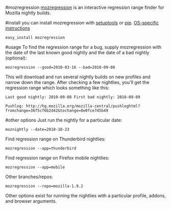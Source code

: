#mozregression
[mozregression](http://mozilla.github.com/mozregression) is an interactive regression range finder for Mozilla nightly builds.

#install
you can install mozregression with [setuptools](http://pypi.python.org/pypi/setuptools) or [pip](http://pypi.python.org/pypi/pip). [OS-specific instructions](http://mozilla.github.com/mozregression/)

	easy_install mozregression

#usage
To find the regression range for a bug, supply mozregression with the date of the last known good nightly and the date of a bad nightly (optional):

	mozregression --good=2010-03-16 --bad=2010-09-08
	
This will download and run several nightly builds on new profiles and narrow down the range. After checking a few nightlies, you'll get the regression range which looks something like this:

	Last good nightly: 2010-09-08 First bad nightly: 2010-09-09

	Pushlog: http://hg.mozilla.org/mozilla-central/pushloghtml?fromchange=36f5cf6b2d42&tochange=8e0fce7d5b49
	
#other options
Just run the nightly for a particular date:

	moznightly --date=2010-10-23

Find regression range on Thunderbird nightlies:

	mozregression --app=thunderbird
	
Find regression range on Firefox mobile nightlies:

	mozregression --app=mobile
	
Other branches/repos:

	mozregression --repo=mozilla-1.9.2
	
Other options exist for running the nightlies with a particular profile, addons, and browser arguments.
